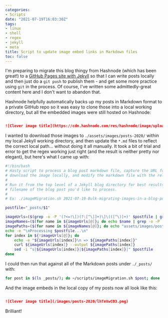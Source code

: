 ```yaml
---
categories:
- Scripts
date: "2021-07-19T16:03:30Z"
tags:
- linux
- shell
- regex
- jekyll
- meta
title: Script to update image embed links in Markdown files
toc: false
---
```


I'm preparing to migrate this blog thingy from Hashnode (which has been great!) to a [GitHub Pages site with Jekyll](https://docs.github.com/en/pages/setting-up-a-github-pages-site-with-jekyll/creating-a-github-pages-site-with-jekyll) so that I can write posts locally and then just do a `git push` to publish them - and get some more practice using `git` in the process. Of course, I've written some admittedly-great content here and I don't want to abandon that. 

Hashnode helpfully automatically backs up my posts in Markdown format to a private GitHub repo so it was easy to clone those into a local working directory, but all the embedded images were still hosted on Hashnode:

```markdown

![Clever image title](https://cdn.hashnode.com/res/hashnode/image/upload/v1600098180227/lhTnVwCO3.png)

```

I wanted to download those images to `./assets/images/posts-2020/` within my local Jekyll working directory, and then update the `*.md` files to reflect the correct local path... without doing it all manually. It took a bit of trial and error to get the regex working just right (and the result is neither pretty nor elegant), but here's what I came up with:

```bash
#!/bin/bash
# Hasty script to process a blog post markdown file, capture the URL for embedded images,
# download the image locally, and modify the markdown file with the relative image path.
#
# Run it from the top level of a Jekyll blog directory for best results, and pass the 
# filename of the blog post you'd like to process.
#
# Ex: ./imageMigration.sh 2021-07-19-Bulk-migrating-images-in-a-blog-post.md

postfile="_posts/$1"

imageUrls=($(grep -o -P '(?<=!\[)(?:[^\]]+)\]\(([^\)]+)' $postfile | grep -o -P 'http.*'))
imageNames=($(for name in ${imageUrls[@]}; do echo $name | grep -o -P '[^\/]+\.[[:alnum:]]+$'; done))
imagePaths=($(for name in ${imageNames[@]}; do echo "assets/images/posts-2020/${name}"; done))
echo -e "\nProcessing $postfile...\n"
for index in ${!imageUrls[@]}; do
    echo -e "${imageUrls[index]}\n => ${imagePaths[index]}"
    curl ${imageUrls[index]} --output ${imagePaths[index]}
    sed -i "s|${imageUrls[index]}|${imagePaths[index]}|" $postfile
done
```

I could then run that against all of the Markdown posts under `./_posts/` with:

```bash
for post in $(ls _posts/); do ~/scripts/imageMigration.sh $post; done
```

And the image embeds in the local copy of my posts now all look like this:

```markdown

![Clever image title](/images/posts-2020/lhTnVwCO3.png)

```

Brilliant!